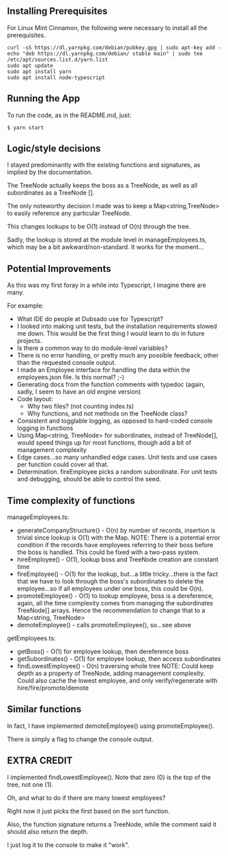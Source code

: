 
## Installing Prerequisites

For Linux Mint Cinnamon, the following were necessary to install all the prerequisites.

```
curl -sS https://dl.yarnpkg.com/debian/pubkey.gpg | sudo apt-key add -
echo "deb https://dl.yarnpkg.com/debian/ stable main" | sudo tee /etc/apt/sources.list.d/yarn.list
sudo apt update
sudo apt install yarn
sudo apt install node-typescript
```

## Running the App

To run the code, as in the README.md, just:
```
$ yarn start
```

## Logic/style decisions

I stayed predominantly with the existing functions and signatures, as implied by the documentation.

The TreeNode actually keeps the boss as a TreeNode, as well as all subordinates as a TreeNode [].

The only noteworthy decision I made was to keep a Map<string,TreeNode> to easily reference any particular TreeNode.

This changes lookups to be O(1) instead of O(n) through the tree.

Sadly, the lookup is stored at the module level in manageEmployees.ts, which may be a bit awkward/non-standard.
It works for the moment...


## Potential Improvements

As this was my first foray in a while into Typescript, I imagine there are many.

For example:
- What IDE do people at Dubsado use for Typescript?
- I looked into making unit tests, but the installation requirements slowed me down.  This would be the first thing I would learn to do in future projects.
- Is there a common way to do module-level variables?
- There is no error handling, or pretty much any possible feedback, other than the requested console output.
- I made an Employee interface for handling the data within the employees.json file.  Is this normal? ;-)
- Generating docs from the function comments with typedoc (again, sadly, I seem to have an old engine version)
- Code layout:
  - Why two files? (not counting index.ts)
  - Why functions, and not methods on the TreeNode class?
- Consistent and togglable logging, as opposed to hard-coded console logging in functions
- Using Map<string, TreeNode> for subordinates, instead of TreeNode[], would speed things up for most functions, though add a bit of management complexity
- Edge cases...so many unhandled edge cases.  Unit tests and use cases per function could cover all that.
- Determination.  fireEmployee picks a random subordinate.  For unit tests and debugging, should be able to control the seed.

## Time complexity of functions

manageEmployees.ts:
- generateCompanyStructure() - O(n) by number of records, insertion is trivial since lookup is O(1) with the Map.
  NOTE:  There is a potential error condition if the records have employees referring to their boss before the boss is handled.  This could be fixed with a two-pass system.
- hireEmployee() - O(1), lookup boss and TreeNode creation are constant time
- fireEmployee() - O(1) for the lookup, but...a little tricky...there is the fact that we have to look through the boss's subordinates to delete the employee...so if all employees under one boss, this could be O(n).
- promoteEmployee() - O(1) to lookup employee, boss is a dereference, again, all the time complexity comes from managing the subordinates TreeNode[] arrays.  Hence the recommendation to change that to a Map<string, TreeNode>
- demoteEmployee() - calls promoteEmployee(), so...see above

getEmployees.ts:
- getBoss() - O(1) for employee lookup, then dereference boss
- getSubordinates() - O(1) for employee lookup, then access subordinates
- findLowestEmployee() - O(n) traversing whole tree
  NOTE:  Could keep depth as a property of TreeNode, adding management complexity.
    Could also cache the lowest employee, and only verify/regenerate with hire/fire/promote/demote

## Similar functions

In fact, I have implemented demoteEmployee() using promoteEmployee().

There is simply a flag to change the console output.

## EXTRA CREDIT

I implemented findLowestEmployee().  Note that zero (0) is the top of the tree, not one (1).

Oh, and what to do if there are many lowest employees?

Right now it just picks the first based on the sort function.

Also, the function signature returns a TreeNode, while the comment said it should also return the depth.

I just log it to the console to make it "work".